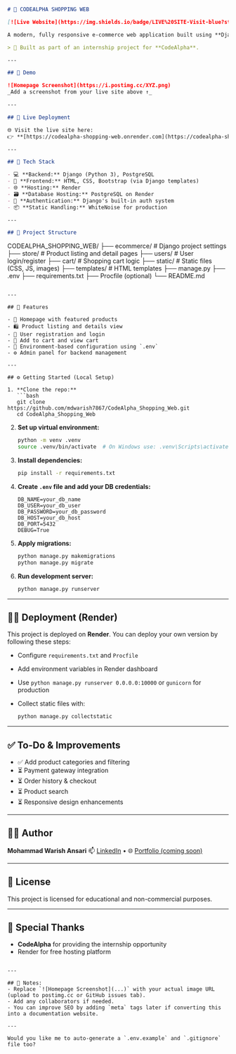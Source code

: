 ```markdown
# 🛒 CODEALPHA SHOPPING WEB

[![Live Website](https://img.shields.io/badge/LIVE%20SITE-Visit-blue?style=for-the-badge&logo=google-chrome)](https://codealpha-shopping-web.onrender.com/)

A modern, fully responsive e-commerce web application built using **Django** and **PostgreSQL**, featuring user authentication, product browsing, and a shopping cart system.

> 💼 Built as part of an internship project for **CodeAlpha**.

---

## 📸 Demo

![Homepage Screenshot](https://i.postimg.cc/XYZ.png)  
_Add a screenshot from your live site above ↑_

---

## 🚀 Live Deployment

🌐 Visit the live site here:  
👉 **[https://codealpha-shopping-web.onrender.com](https://codealpha-shopping-web.onrender.com)**

---

## 🧩 Tech Stack

- 💻 **Backend:** Django (Python 3), PostgreSQL
- 🎨 **Frontend:** HTML, CSS, Bootstrap (via Django templates)
- 🌐 **Hosting:** Render
- 🗃️ **Database Hosting:** PostgreSQL on Render
- 🔐 **Authentication:** Django's built-in auth system
- 📦 **Static Handling:** WhiteNoise for production

---

## 📂 Project Structure
```

CODEALPHA_SHOPPING_WEB/
├── ecommerce/ # Django project settings
├── store/ # Product listing and detail pages
├── users/ # User login/register
├── cart/ # Shopping cart logic
├── static/ # Static files (CSS, JS, images)
├── templates/ # HTML templates
├── manage.py
├── .env
├── requirements.txt
├── Procfile (optional)
└── README.md

````

---

## 🔑 Features

- 🏬 Homepage with featured products
- 🛍️ Product listing and details view
- 👤 User registration and login
- 🛒 Add to cart and view cart
- 🧠 Environment-based configuration using `.env`
- ⚙️ Admin panel for backend management

---

## ⚙️ Getting Started (Local Setup)

1. **Clone the repo:**
   ```bash
   git clone https://github.com/mdwarish7867/CodeAlpha_Shopping_Web.git
   cd CodeAlpha_Shopping_Web
````

2. **Set up virtual environment:**

   ```bash
   python -m venv .venv
   source .venv/bin/activate  # On Windows use: .venv\Scripts\activate
   ```

3. **Install dependencies:**

   ```bash
   pip install -r requirements.txt
   ```

4. **Create `.env` file and add your DB credentials:**

   ```env
   DB_NAME=your_db_name
   DB_USER=your_db_user
   DB_PASSWORD=your_db_password
   DB_HOST=your_db_host
   DB_PORT=5432
   DEBUG=True
   ```

5. **Apply migrations:**

   ```bash
   python manage.py makemigrations
   python manage.py migrate
   ```

6. **Run development server:**

   ```bash
   python manage.py runserver
   ```

---

## 🧑‍💻 Deployment (Render)

This project is deployed on **Render**.
You can deploy your own version by following these steps:

- Configure `requirements.txt` and `Procfile`
- Add environment variables in Render dashboard
- Use `python manage.py runserver 0.0.0.0:10000` or `gunicorn` for production
- Collect static files with:

  ```bash
  python manage.py collectstatic
  ```

---

## ✅ To-Do & Improvements

- ✅ Add product categories and filtering
- ⏳ Payment gateway integration
- ⏳ Order history & checkout
- ⏳ Product search
- ⏳ Responsive design enhancements

---

## 👨‍💻 Author

**Mohammad Warish Ansari**
📫 [LinkedIn](https://linkedin.com/in/mdwarish7867) • 🌐 [Portfolio (coming soon)](#)

---

## 📜 License

This project is licensed for educational and non-commercial purposes.

---

## 🙌 Special Thanks

- **CodeAlpha** for providing the internship opportunity
- Render for free hosting platform

```

---

## 📌 Notes:
- Replace `![Homepage Screenshot](...)` with your actual image URL (upload to postimg.cc or GitHub issues tab).
- Add any collaborators if needed.
- You can improve SEO by adding `meta` tags later if converting this into a documentation website.

---

Would you like me to auto-generate a `.env.example` and `.gitignore` file too?
```
